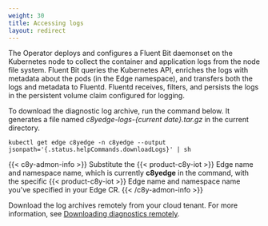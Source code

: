 ```yaml
---
weight: 30
title: Accessing logs
layout: redirect
---
```


The Operator deploys and configures a Fluent Bit daemonset on the Kubernetes node to collect the container and application logs from the node file system. Fluent Bit queries the Kubernetes API, enriches the logs with metadata about the pods (in the Edge namespace), and transfers both the logs and metadata to Fluentd. Fluentd receives, filters, and persists the logs in the persistent volume claim configured for logging.

To download the diagnostic log archive, run the command below. It generates a file named *c8yedge-logs-{current date}.tar.gz* in the current directory. 

```shell
kubectl get edge c8yedge -n c8yedge --output jsonpath='{.status.helpCommands.downloadLogs}' | sh 
```

{{< c8y-admon-info >}}
Substitute the {{< product-c8y-iot >}} Edge name and namespace name, which is currently **c8yedge** in the command, with the specific {{< product-c8y-iot >}} Edge name and namespace name you've specified in your Edge CR. 
{{< /c8y-admon-info >}}

Download the log archives remotely from your cloud tenant. For more information, see [Downloading diagnostics remotely](/edge-k8s/k8-edge-connecting-edge-to-cloud/#downloading-diagnostics-remotely).

